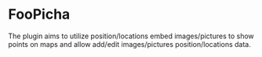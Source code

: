 # FooPicha
The plugin aims to utilize position/locations embed images/pictures to show points on         maps and allow add/edit images/pictures position/locations data.
